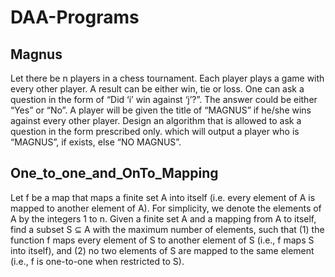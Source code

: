 # DAA-Programs
## Magnus
Let there be n players in a chess tournament. Each player plays a game with every other player. A
result can be either win, tie or loss. One can ask a question in the form of “Did ‘i’ win against ‘j’?”.
The answer could be either “Yes” or “No”.
A player will be given the title of “MAGNUS” if he/she wins against every other player. Design an
algorithm that is allowed to ask a question in the form prescribed only. which will output a player who
is “MAGNUS”, if exists, else “NO MAGNUS”.

## One_to_one_and_OnTo_Mapping
Let f be a map that maps a finite set A into itself (i.e. every element of A is mapped to another
element of A). For simplicity, we denote the elements of A by the integers 1 to n.
Given a finite set A and a mapping from A to itself, find a subset S ⊆ A with the maximum number of
elements, such that (1) the function f maps every element of S to another element of S (i.e., f maps S
into itself), and (2) no two elements of S are mapped to the same element (i.e., f is one-to-one when
restricted to S).
